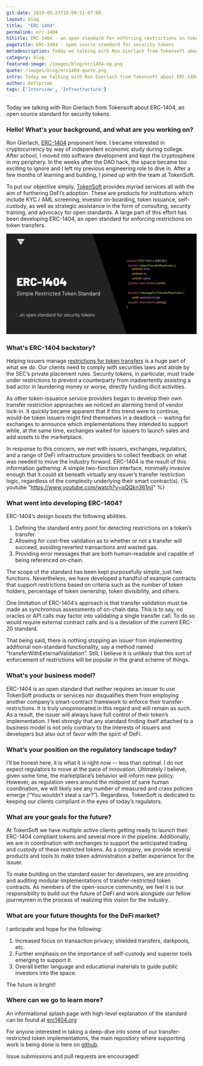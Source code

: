 ```yaml
---
git-date: 2019-05-27T18:00:51-07:00
layout: blog
title:  "ERC-1404"
permalink: erc-1404
h1title: ERC-1404 - an open standard for enforcing restrictions on token transfers
pagetitle: ERC-1404 - open source standard for security tokens
metadescription: Today we talking with Ron Gierlach from Tokensoft about ERC-1404, an open standard for enforcing restrictions on token transfers.
category: blog
featured-image: /images/blog/erc1404-og.png
quote: /images/blog/erc1404-quote.png
intro: Today we talking with Ron Gierlach from Tokensoft about ERC-1404, an open standard for enforcing restrictions on token transfers.
author: Defiprime
tags: ['Interview', 'Infrastructure']
---
```

Today we talking with Ron Gierlach from Tokensoft about ERC-1404, an open source standard for security tokens.

### Hello! What's your background, and what are you working on?

Ron Gierlach, [ERC-1404](https://erc1404.org/) proponent here. I became interested in cryptocurrency by way of independent economic study during college. After school, I moved into software development and kept the cryptosphere in my periphery. In the weeks after the DAO hack, the space became too exciting to ignore and I left my previous engineering role to dive in. After a few months of learning and building, I joined up with the team at TokenSoft.

To put our objective simply, [TokenSoft](https://www.tokensoft.io/) provides myriad services all with the aim of furthering DeFi’s adoption. These are products for institutions which include KYC / AML screening, investor on-boarding, token issuance, self-custody, as well as strategic assistance in the form of consulting, security training, and advocacy for open standards. A large part of this effort has been developing ERC-1404, an open standard for enforcing restrictions on token transfers.

![](/images/blog/erc1404.png)

### What's ERC-1404 backstory?

Helping issuers manage [restrictions for token transfers](https://medium.com/erc1404/erc-1404-simple-restricted-token-standard-f71290a48faa) is a huge part of what we do. Our clients need to comply with securities laws and abide by the SEC’s private placement rules. Security tokens, in particular, must trade under restrictions to prevent a counterparty from inadvertently assisting a bad actor in laundering money or worse, directly funding illicit activities.

As other token-issuance service providers began to develop their own transfer restriction approaches we noticed an alarming trend of vendor lock-in. It quickly became apparent that if this trend were to continue, would-be token issuers might find themselves in a deadlock -- waiting for exchanges to announce which implementations they intended to support while, at the same time, exchanges waited for issuers to launch sales and add assets to the marketplace.

In response to this concern, we met with issuers, exchanges, regulators, and a range of DeFi infrastructure providers to collect feedback on what was needed to move the industry forward. ERC-1404 is the result of this information gathering: A simple two-function interface, minimally invasive enough that it could sit beneath virtually any issuer’s transfer restriction logic, regardless of the complexity underlying their smart contract(s).
{% youtube "https://www.youtube.com/watch?v=qQQkn361niI" %}


### What went into developing ERC-1404?

ERC-1404’s design boasts the following abilities.
1. Defining the standard entry point for detecting restrictions on a token’s transfer.
2. Allowing for cost-free validation as to whether or not a transfer will succeed, avoiding reverted transactions and wasted gas.
3. Providing error messages that are both human-readable and capable of being referenced on-chain.

The scope of the standard has been kept purposefully simple, just two functions. Nevertheless, we have developed a handful of example contracts that support restrictions based on criteria such as the number of token holders, percentage of token ownership, token divisibility, and others.

One limitation of ERC-1404’s approach is that transfer validation must be made as synchronous assessments of on-chain data. This is to say, no oracles or API calls may factor into validating a single transfer call. To do so would require external contract calls and is a deviation of the current ERC-20 standard.

That being said, there is nothing stopping an issuer from implementing additional non-standard functionality, say a method named “transferWithExternalValidation”. Still, I believe it is unlikely that this sort of enforcement of restrictions will be popular in the grand scheme of things.



### What's your business model?

ERC-1404 is an open standard that neither requires an issuer to use TokenSoft products or services nor disqualifies them from employing another company’s smart-contract framework to enforce their transfer-restrictions. It is truly unopinionated in this regard and will remain as such. As a result, the issuer will always have full control of their token’s implementation. I feel strongly that any standard finding itself attached to a business model is not only contrary to the interests of issuers and developers but also out of favor with the spirit of DeFi.

### What’s your position on the regulatory landscape today?

I’ll be honest here, it is what it is right now -- less than optimal. I do not expect regulators to move at the pace of innovation. Ultimately I believe, given some time, the marketplace’s behavior will inform new policy. However, as regulation veers around the midpoint of sane human coordination, we will likely see any number of measured and crass policies emerge (“You wouldn’t steal a car?”). Regardless, TokenSoft is dedicated to keeping our clients compliant in the eyes of today’s regulators.

### What are your goals for the future?

At TokenSoft we have multiple active clients getting ready to launch their ERC-1404 compliant tokens and several more in the pipeline. Additionally, we are in coordination with exchanges to support the anticipated trading and custody of these restricted tokens. As a company, we provide several products and tools to make token administration a better experience for the issuer.

To make building on the standard easier for developers, we are providing and auditing modular implementations of transfer-restricted token contracts. As members of the open-source community, we feel it is our responsibility to build out the future of DeFi and work alongside our fellow journeymen in the process of realizing this vision for the industry.

### What are your future thoughts for the DeFi market?

I anticipate and hope for the following:
1. Increased focus on transaction privacy; shielded transfers, darkpools, etc.
2. Further emphasis on the importance of self-custody and superior tools emerging to support it.
3. Overall better language and educational materials to guide public investors into the space.

The future is bright!

### Where can we go to learn more?

An informational splash page with high-level explanation of the standard can be found at [erc1404.org](https://erc1404.org/)

For anyone interested in taking a deep-dive into some of our transfer-restricted token implementations, the main repository where supporting work is being done is here on [github](https://github.com/simple-restricted-token/simple-restricted-token).

Issue submissions and pull requests are encouraged!

